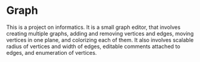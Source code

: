 # Graph
This is a project on informatics. It is a small graph editor, that involves creating multiple graphs, adding and
removing vertices and edges, moving vertices in one plane, and colorizing each of them. It also involves scalable 
radius of vertices and width of edges, editable comments attached to edges, and enumeration of vertices.
